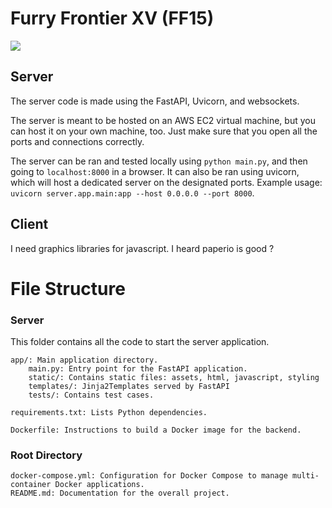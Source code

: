 # Furry Frontier XV (FF15)

[<img src="https://i.ibb.co/RTyPwJM/upscaled.png">](https://furryfrontiers.com/)

## Server

The server code is made using the FastAPI, Uvicorn, and websockets.

The server is meant to be hosted on an AWS EC2 virtual machine, but you can host it on your own machine, too. Just make sure that you open all the ports and connections correctly.

The server can be ran and tested locally using `python main.py`, and then going to `localhost:8000` in a browser. It can also be ran using uvicorn, which will host a dedicated server on the designated ports. Example usage: `uvicorn server.app.main:app --host 0.0.0.0 --port 8000`.

## Client

I need graphics libraries for javascript. I heard paperio is good ?


# File Structure

### Server

This folder contains all the code to start the server application.

    app/: Main application directory.
        main.py: Entry point for the FastAPI application.
        static/: Contains static files: assets, html, javascript, styling
        templates/: Jinja2Templates served by FastAPI
        tests/: Contains test cases.

    requirements.txt: Lists Python dependencies.

    Dockerfile: Instructions to build a Docker image for the backend.

### Root Directory

    docker-compose.yml: Configuration for Docker Compose to manage multi-container Docker applications.
    README.md: Documentation for the overall project.